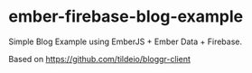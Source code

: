 ember-firebase-blog-example
===========================

Simple Blog Example using EmberJS + Ember Data + Firebase.

Based on https://github.com/tildeio/bloggr-client
